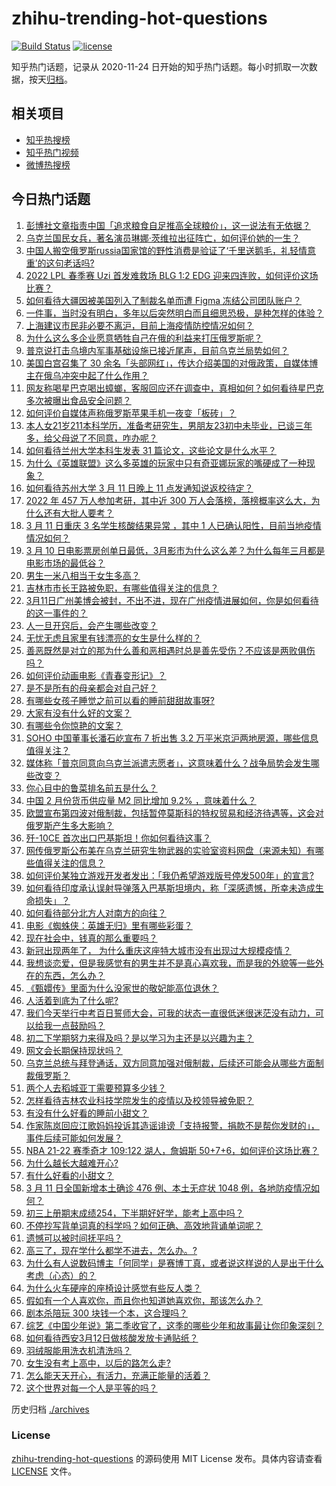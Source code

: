 # zhihu-trending-hot-questions

[![Build Status](https://github.com/justjavac/zhihu-trending-hot-questions/workflows/ci/badge.svg?branch=master)](https://github.com/justjavac/zhihu-trending-hot-questions/actions)
[![license](https://img.shields.io/github/license/justjavac/zhihu-trending-hot-questions)](https://github.com/justjavac/zhihu-trending-hot-questions/blob/master/LICENSE)

知乎热门话题，记录从 2020-11-24 日开始的知乎热门话题。每小时抓取一次数据，按天[归档](./archives)。

## 相关项目

- [知乎热搜榜](https://github.com/justjavac/zhihu-trending-top-search)
- [知乎热门视频](https://github.com/justjavac/zhihu-trending-hot-video)
- [微博热搜榜](https://github.com/justjavac/weibo-trending-hot-search)

## 今日热门话题

<!-- BEGIN -->
<!-- 最后更新时间 Sun Mar 13 2022 06:21:35 GMT+0800 (China Standard Time) -->

1. [彭博社文章指责中国「追求粮食自足推高全球粮价」，这一说法有无依据？](https://www.zhihu.com/question/510107856)
1. [乌克兰国民女兵，著名演员琳娜·茨维拉出征阵亡，如何评价她的一生？](https://www.zhihu.com/question/520686115)
1. [中国人搬空俄罗斯russia国家馆的野性消费是验证了‘千里送鹅毛，礼轻情意重’的这句老话吗?](https://www.zhihu.com/question/519879044)
1. [2022 LPL 春季赛 Uzi 首发难救场 BLG 1:2 EDG 迎来四连败，如何评价这场比赛？](https://www.zhihu.com/question/521537673)
1. [如何看待大疆因被美国列入了制裁名单而遭 Figma 冻结公司团队账户？](https://www.zhihu.com/question/521542832)
1. [一件事，当时没有明白，多年以后突然明白而且细思恐极，是种怎样的体验？](https://www.zhihu.com/question/30038567)
1. [上海建议市民非必要不离沪，目前上海疫情防控情况如何？](https://www.zhihu.com/question/521587144)
1. [为什么这么多企业愿意牺牲自己在俄的利益来打压俄罗斯呢？](https://www.zhihu.com/question/521310075)
1. [普京说打击乌境内军事基础设施已接近尾声，目前乌克兰局势如何？](https://www.zhihu.com/question/520332163)
1. [美国白宫召集了 30 余名「头部网红」，传达介绍美国的对俄政策，自媒体博主在俄乌冲突中起了什么作用？](https://www.zhihu.com/question/521564159)
1. [网友称喝星巴克喝出蟑螂，客服回应还在调查中，真相如何？如何看待星巴克多次被曝出食品安全问题？](https://www.zhihu.com/question/521500173)
1. [如何评价自媒体声称俄罗斯苹果手机一夜变「板砖」？](https://www.zhihu.com/question/519796418)
1. [本人女21岁211本科学历，准备考研究生，男朋友23初中未毕业，已谈三年多，给父母说了不同意，咋办呢？](https://www.zhihu.com/question/521513132)
1. [如何看待兰州大学本科生发表 31 篇论文，这些论文是什么水平？](https://www.zhihu.com/question/521254057)
1. [为什么《英雄联盟》这么多英雄的玩家中只有奇亚娜玩家的嘴硬成了一种现象？](https://www.zhihu.com/question/520672086)
1. [如何看待苏州大学 3 月 11 日晚上 11 点发通知说返校待定？](https://www.zhihu.com/question/521408453)
1. [2022 年 457 万人参加考研，其中近 300 万人会落榜，落榜概率这么大，为什么还有大批人要考？](https://www.zhihu.com/question/521380078)
1. [3 月 11 日重庆 3 名学生核酸结果异常 ，其中 1 人已确认阳性，目前当地疫情情况如何？](https://www.zhihu.com/question/521455233)
1. [3 月 10 日电影票房创单日最低，3月影市为什么这么差？为什么每年三月都是电影市场的最低谷？](https://www.zhihu.com/question/521480217)
1. [男生一米八相当于女生多高？](https://www.zhihu.com/question/375326985)
1. [吉林市市长王路被免职，有哪些值得关注的信息？](https://www.zhihu.com/question/521426578)
1. [3月11日广州美博会被封，不出不进，现在广州疫情进展如何，你是如何看待的这一事件的？](https://www.zhihu.com/question/521338893)
1. [人一旦开窍后，会产生哪些改变？](https://www.zhihu.com/question/507160188)
1. [无忧无虑且家里有钱漂亮的女生是什么样的？](https://www.zhihu.com/question/369021998)
1. [善恶既然是对立的那为什么善和恶相遇时总是善先受伤？不应该是两败俱伤吗？](https://www.zhihu.com/question/520912383)
1. [如何评价动画电影《青春变形记》？](https://www.zhihu.com/question/521087858)
1. [是不是所有的母亲都会对自己好？](https://www.zhihu.com/question/267838907)
1. [有哪些女孩子睡觉之前可以看的睡前甜甜故事呀?](https://www.zhihu.com/question/352813455)
1. [大家有没有什么好的文案？](https://www.zhihu.com/question/510761057)
1. [有哪些令你惊艳的文案？](https://www.zhihu.com/question/511720579)
1. [SOHO 中国董事长潘石屹宣布 7 折出售 3.2 万平米京沪两地房源，哪些信息值得关注？](https://www.zhihu.com/question/521140582)
1. [媒体称「普京同意向乌克兰派遣志愿者」，这意味着什么？战争局势会发生哪些改变？](https://www.zhihu.com/question/521454289)
1. [你心目中的鲁菜排名前五是什么？](https://www.zhihu.com/question/520708902)
1. [中国 2 月份货币供应量 M2 同比增加 9.2% ，意味着什么？](https://www.zhihu.com/question/521333039)
1. [欧盟宣布第四波对俄制裁，包括暂停莫斯科的特权贸易和经济待遇等，这会对俄罗斯产生多大影响？](https://www.zhihu.com/question/521489744)
1. [歼-10CE 首次出口巴基斯坦！你如何看待这事？](https://www.zhihu.com/question/521328975)
1. [网传俄罗斯公布美在乌克兰研究生物武器的实验室资料网盘（来源未知）有哪些值得关注的信息？](https://www.zhihu.com/question/521343884)
1. [如何评价某独立游戏开发者发出：「我仍希望游戏版号停发500年」的宣言?](https://www.zhihu.com/question/520767844)
1. [如何看待印度承认误射导弹落入巴基斯坦境内，称「深感遗憾，所幸未造成生命损失」？](https://www.zhihu.com/question/521394022)
1. [如何看待部分北方人对南方的向往？](https://www.zhihu.com/question/286419376)
1. [电影《蜘蛛侠：英雄无归》里有哪些彩蛋？](https://www.zhihu.com/question/506298339)
1. [现在社会中，钱真的那么重要吗？](https://www.zhihu.com/question/520233873)
1. [新冠出现两年了， 为什么重庆这座特大城市没有出现过大规模疫情？](https://www.zhihu.com/question/521335059)
1. [我想谈恋爱，但是我感觉有的男生并不是真心喜欢我，而是我的外貌等一些外在的东西，怎么办？](https://www.zhihu.com/question/521515528)
1. [《甄嬛传》里面为什么没家世的敬妃能高位退休？](https://www.zhihu.com/question/485112316)
1. [人活着到底为了什么呢?](https://www.zhihu.com/question/521396925)
1. [我们今天举行中考百日誓师大会，可我的状态一直很低迷很迷茫没有动力，可以给我一点鼓励吗？](https://www.zhihu.com/question/521520516)
1. [初二下学期努力来得及吗？是以学习为主还是以兴趣为主？](https://www.zhihu.com/question/521455487)
1. [网文会长期保持现状吗？](https://www.zhihu.com/question/340143857)
1. [乌克兰总统与拜登通话，双方同意加强对俄制裁，后续还可能会从哪些方面制裁俄罗斯？](https://www.zhihu.com/question/521516205)
1. [两个人去稻城亚丁需要预算多少钱？](https://www.zhihu.com/question/386004019)
1. [怎样看待吉林农业科技学院发生的疫情以及校领导被免职？](https://www.zhihu.com/question/521166378)
1. [有没有什么好看的睡前小甜文？](https://www.zhihu.com/question/510573861)
1. [作家陈岚回应江歌妈妈投诉其造谣诽谤「支持报警，捐款不是帮你发财的」，事件后续可能如何发展？](https://www.zhihu.com/question/521495642)
1. [NBA 21-22 赛季奇才 109:122 湖人，詹姆斯 50+7+6，如何评价这场比赛？](https://www.zhihu.com/question/521472790)
1. [为什么越长大越难开心?](https://www.zhihu.com/question/520878638)
1. [有什么好看的小甜文？](https://www.zhihu.com/question/507817885)
1. [3 月 11 日全国新增本土确诊 476 例、本土无症状 1048 例，各地防疫情况如何？](https://www.zhihu.com/question/521456210)
1. [初三上册期末成绩254，下半期好好学，能考上高中吗？](https://www.zhihu.com/question/516519355)
1. [不停抄写背单词真的科学吗？如何正确、高效地背诵单词呢？](https://www.zhihu.com/question/30095080)
1. [遗憾可以被时间抚平吗？](https://www.zhihu.com/question/518035849)
1. [高三了，现在学什么都学不进去，怎么办。?](https://www.zhihu.com/question/521505993)
1. [为什么有人说数码博主「何同学」是赛博丁真，或者说这样说的人是出于什么考虑（心态）的？](https://www.zhihu.com/question/506994250)
1. [为什么火车硬座的座椅设计感觉有些反人类？](https://www.zhihu.com/question/516371326)
1. [假如有一个人喜欢你，而且你也知道她喜欢你，那该怎么办？](https://www.zhihu.com/question/521450703)
1. [剧本杀陪玩 300 块钱一个本，这合理吗？](https://www.zhihu.com/question/519621093)
1. [综艺《中国少年说》第二季收官了，这季的哪些少年和故事最让你印象深刻？](https://www.zhihu.com/question/521114341)
1. [如何看待西安3月12日做核酸发放卡通贴纸？](https://www.zhihu.com/question/521448840)
1. [羽绒服能用洗衣机清洗吗？](https://www.zhihu.com/question/286954748)
1. [女生没有考上高中，以后的路怎么走?](https://www.zhihu.com/question/521452187)
1. [怎么能天天开心，有活力，充满正能量的活着？](https://www.zhihu.com/question/521362282)
1. [这个世界对每一个人是平等的吗？](https://www.zhihu.com/question/521505851)

<!-- END -->

历史归档 [./archives](./archives)

### License

[zhihu-trending-hot-questions](https://github.com/justjavac/zhihu-trending-hot-questions)
的源码使用 MIT License 发布。具体内容请查看 [LICENSE](./LICENSE) 文件。
